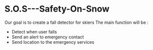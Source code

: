 # S.O.S---Safety-On-Snow

Our goal is to create a fall detector for skiers
The main function will be :
  * Detect when user falls
  * Send an alert to emergency contact
  * Send location to the emergency services
